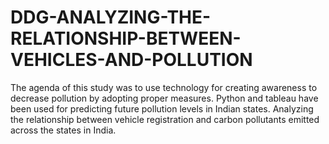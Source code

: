 # DDG-ANALYZING-THE-RELATIONSHIP-BETWEEN-VEHICLES-AND-POLLUTION
The agenda of this study was to use technology for creating awareness to decrease pollution by adopting proper measures. Python and tableau have been used for predicting future pollution levels in Indian states. Analyzing the relationship between vehicle registration and carbon pollutants emitted across the states in India.
